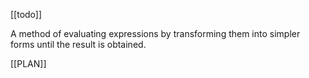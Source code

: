 [[todo]]

A method of evaluating expressions by transforming them into simpler forms until the result is obtained.

[[PLAN]]